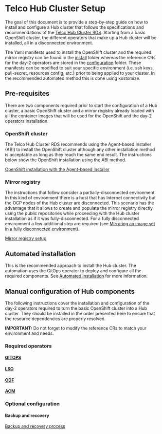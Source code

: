 # Telco Hub Cluster Setup

The goal of this document is to provide a step-by-step guide on how to install and configure a Hub cluster that follows the
specifications and recommendations of the [Telco Hub Cluster RDS](https://docs.redhat.com/en/documentation/openshift_container_platform/4.19/html/scalability_and_performance/telco-hub-ref-design-specs). Starting from a basic OpenShift cluster,
the different operators that make up a Hub cluster will be installed, all in a disconnected environment.

The Yaml manifests used to install the OpenShift cluster and the required mirror registry can be found in the [install](install) folder
whereas the reference CRs for the day-2 operators are stored in the [configuration](configuration) folder. These manifests can be
modified to suit your specific environment (i.e. ssh keys, pull-secret, resources config, etc.) prior to being applied to your cluster. In the recommended automated method this is done using kustomize.

## Pre-requisites

There are two components required prior to start the configuration of a Hub cluster, a basic OpenShift cluster and a mirror registry already loaded with
all the container images that will be used for the OpenShift and the day-2 operators installation.

### OpenShift cluster

The Telco Hub Cluster RDS recommends using the Agent-based Installer (ABI) to install the OpenShift cluster although any other installation method
is acceptable as long as they reach the same end result. The instructions below show the OpenShift installation using the ABI method.

[OpenShift installation with the Agent-based Installer](install/openshift/README.md)

### Mirror registry

The instructions that follow consider a partially-disconnected environment. In this kind of environment there is a host that has
Internet connectivity but the OCP nodes of the Hub cluster are disconnected. This scenario has the advantage that it allows to create and
populate the mirror registry directly using the public repositories while proceeding with the Hub cluster installation as if it was fully-disconnected.
For a fully disconnected environment a few additional step are required (see [Mirroring an image set in a fully disconnected environment](https://docs.redhat.com/en/documentation/openshift_container_platform/4.19/html-single/disconnected_environments/index#mirroring-image-set-full)).

[Mirror registry setup](install/mirror-registry/README.md)

## Automated installation
This is the recommended approach to install the Hub cluster. The automation uses the GitOps operator to deploy and configure all the required components. See [Automated installation](configuration/README.md) for more information.

## Manual configuration of Hub components

The following instructions cover the installation and configuration of the day-2 operators required to turn the basic OpenShift cluster into a Hub cluster.
They should be installed in the order presented here to ensure that the resource dependencies are properly resolved.

**IMPORTANT:** Do not forget to modify the reference CRs to match your environment and needs.

### Required operators

#### [GITOPS](configuration/reference-crs/required/gitops/readme.md)

#### [LSO](configuration/reference-crs/optional/lso/README.md)

#### [ODF](configuration/reference-crs/optional/odf-internal/README.md)

#### [ACM](configuration/reference-crs/required/acm/readme.md)


### Optional configuration

#### Backup and recovery

[Backup and recovery process](configuration/reference-crs/optional/backup-recovery/README.md)

